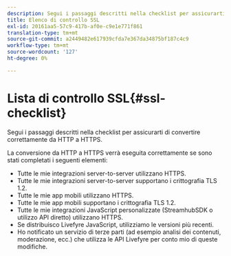 ```yaml
---
description: Segui i passaggi descritti nella checklist per assicurarti di convertire correttamente da HTTP a HTTPS.
title: Elenco di controllo SSL
exl-id: 20161aa5-57c9-417b-af0e-c9e1e771f861
translation-type: tm+mt
source-git-commit: a2449482e617939cfda7e367da34875bf187c4c9
workflow-type: tm+mt
source-wordcount: '127'
ht-degree: 0%

---
```


# Lista di controllo SSL{#ssl-checklist}

Segui i passaggi descritti nella checklist per assicurarti di convertire correttamente da HTTP a HTTPS.

La conversione da HTTP a HTTPS verrà eseguita correttamente se sono stati completati i seguenti elementi:

* Tutte le mie integrazioni server-to-server utilizzano HTTPS.
* Tutte le mie integrazioni server-to-server supportano i crittografia TLS 1.2.
* Tutte le mie app mobili utilizzano HTTPS.
* Tutte le mie app mobili supportano i crittografia TLS 1.2.
* Tutte le mie integrazioni JavaScript personalizzate (StreamhubSDK o utilizzo API diretto) utilizzano HTTPS.
* Se distribuisco Livefyre JavaScript, utilizziamo le versioni più recenti.
* Ho notificato un servizio di terze parti (ad esempio analisi dei contenuti, moderazione, ecc.) che utilizza le API Livefyre per conto mio di queste modifiche.
